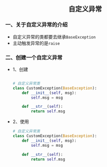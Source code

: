 ## <center>自定义异常</center>

### 一、关于自定义异常的介绍
* 自定义异常的类都要去继承`BaseException`
* 主动触发异常的是`raise`

### 二、创建一个自定义异常

* 1、创建

  ```py

  # 自定义异常类
  class CustomException(BaseException):
      def __init__(self, msg):
          self.msg = msg

      def __str__(self):
          return self.msg
  ```

* 2、使用

  ```py
  # 自定义异常类
  class CustomException(BaseException):
      def __init__(self, msg):
          self.msg = msg

      def __str__(self):
          return self.msg
  ```